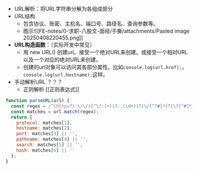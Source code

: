 - URL解析：将URL字符串分解为各组成部分
- URL结构
	- 包含协议、账密、主机名、端口号、路径名、查询参数等。
	- 图示![[FE-notes/0-求职-八股文-面经/手撕/attachments/Pasted image 20250408220455.png]]
- **URL构造函数**：（实际开发中常见）
	- 用 new URL() 创建url。接受一个绝对URL来创建。或接受一个相对URL以及一个对应的绝对URL来创建。
	- 创建的url对象可以访问其各部分属性。比如`console.log(url.href);`，`console.log(url.hostname);`这样。
- 手动解析URL ？？？
	-  正则解析 [[正则表达式]]
```js
function parseURL(url) {
  const regex = /^(https?):\/\/([^\/:]+)(?::(\d+))?(\/[^?#]*)?(\?[^#]*)?(#.*)?$/;
  const matches = url.match(regex);
  return {
    protocol: matches[1],
    hostname: matches[2],
    port: matches[3] || '',
    pathname: matches[4] || '',
    search: matches[5] || '',
    hash: matches[6] || ''
  };
}
```
